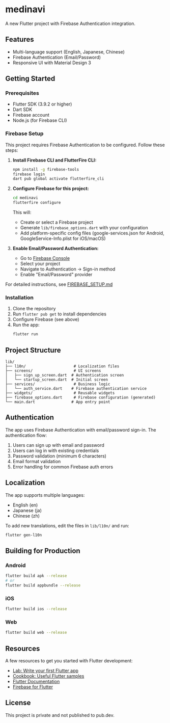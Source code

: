 # medinavi

A new Flutter project with Firebase Authentication integration.

## Features

- Multi-language support (English, Japanese, Chinese)
- Firebase Authentication (Email/Password)
- Responsive UI with Material Design 3

## Getting Started

### Prerequisites

- Flutter SDK (3.9.2 or higher)
- Dart SDK
- Firebase account
- Node.js (for Firebase CLI)

### Firebase Setup

This project requires Firebase Authentication to be configured. Follow these steps:

1. **Install Firebase CLI and FlutterFire CLI:**
   ```bash
   npm install -g firebase-tools
   firebase login
   dart pub global activate flutterfire_cli
   ```

2. **Configure Firebase for this project:**
   ```bash
   cd medinavi
   flutterfire configure
   ```
   
   This will:
   - Create or select a Firebase project
   - Generate `lib/firebase_options.dart` with your configuration
   - Add platform-specific config files (google-services.json for Android, GoogleService-Info.plist for iOS/macOS)

3. **Enable Email/Password Authentication:**
   - Go to [Firebase Console](https://console.firebase.google.com/)
   - Select your project
   - Navigate to Authentication → Sign-in method
   - Enable "Email/Password" provider

For detailed instructions, see [FIREBASE_SETUP.md](FIREBASE_SETUP.md)

### Installation

1. Clone the repository
2. Run `flutter pub get` to install dependencies
3. Configure Firebase (see above)
4. Run the app:
   ```bash
   flutter run
   ```

## Project Structure

```
lib/
├── l10n/                     # Localization files
├── screens/                  # UI screens
│   ├── sign_up_screen.dart  # Authentication screen
│   └── startup_screen.dart  # Initial screen
├── services/                 # Business logic
│   └── auth_service.dart    # Firebase authentication service
├── widgets/                  # Reusable widgets
├── firebase_options.dart     # Firebase configuration (generated)
└── main.dart                # App entry point
```

## Authentication

The app uses Firebase Authentication with email/password sign-in. The authentication flow:

1. Users can sign up with email and password
2. Users can log in with existing credentials
3. Password validation (minimum 6 characters)
4. Email format validation
5. Error handling for common Firebase auth errors

## Localization

The app supports multiple languages:
- English (en)
- Japanese (ja)
- Chinese (zh)

To add new translations, edit the files in `lib/l10n/` and run:
```bash
flutter gen-l10n
```

## Building for Production

### Android
```bash
flutter build apk --release
# or
flutter build appbundle --release
```

### iOS
```bash
flutter build ios --release
```

### Web
```bash
flutter build web --release
```

## Resources

A few resources to get you started with Flutter development:

- [Lab: Write your first Flutter app](https://docs.flutter.dev/get-started/codelab)
- [Cookbook: Useful Flutter samples](https://docs.flutter.dev/cookbook)
- [Flutter Documentation](https://docs.flutter.dev/)
- [Firebase for Flutter](https://firebase.flutter.dev/)

## License

This project is private and not published to pub.dev.

